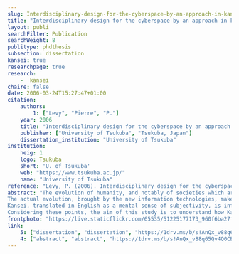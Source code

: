 ```yaml
---
slug: Interdisciplinary-design-for-the-cyberspace–by-an-approach-in-kansei-information-methodology-and-workgroup-communication-tool-design-approach-in-kansei
title: "Interdisciplinary design for the cyberspace by an approach in kansei information, Methodology and Workgroup Communication Tool Design Approach in Kansei"
layout: publi
searchFilter: Publication
searchWeight: 8
publitype: phdthesis
subsection: dissertation
kansei: true
researchpage: true
research: 
    -  kansei
chaire: false
date: 2006-03-24T15:27:47+01:00
citation:
    authors:
        1: ["Levy", "Pierre", "P."]
    year: 2006
    title: "Interdisciplinary design for the cyberspace by an approach in kansei information – Methodology and Workgroup Communication Tool Design Approach in Kansei"
    publisher: ["University of Tsukuba", "Tsukuba, Japan"]
    dissertation_institution: "University of Tsukuba"
institution:
    heig: 1
    logo: Tsukuba
    short: 'U. of Tsukuba'
    web: "https://www.tsukuba.ac.jp/"
    name: "University of Tsukuba"
reference: "Lévy, P. (2006). Interdisciplinary design for the cyberspace by an approach in kansei information – Methodology and Workgroup Communication Tool Design Approach in Kansei. University of Tsukuba, Japan"
abstract: "The evolution of humanity, and notably of societies which are composing it, is marked all along its history, by evolutions, verily revolutions, of communication technologies (invention of spoken language, written language, of printing techniques, and so on. . . ). The digital technology and the advent of the Internet are significant steps of this evolution. Nowadays, the impressive development and the intrusion of information technology at every level of the society, at the institutional levels as well as the private ones, bring the need for a new social and societal paradigm based on the knowledge and intelligence economy. This new paradigm includes the concept of Cyberspace to denote the virtual space for human and social exchanges based on human knowledge and experience. Each human being is a center of this paradigm. The individual, owner and retailer of intelligence, is emphasized by her/his own experience. Considering Chisei and Kansei, both cognitive elements of each individual, and descriptive and tacit knowledge, owned by each individual, there is a necessity to consider subjective (or personal) dimension in social communication while designing tools for the Cyberspace.
The actual evolution, brought by the new information technologies, makes possible for each individual to share and announce one’s own knowledge with the rest of the group (by extension, with the whole humanity), whatever its size or nature. This is certainly a revolution. This is at the beginning of a new context allowing the design of relevant tools enable to help humanity to understand its common action. This understanding reaches to Collective Intelligence, a new opportunity for human community to progress. Thus there is a real need for new design objectives: creation of tools for Collective Intelligence.
Kansei, translated in English as a mental sense of subjectivity, is influencing human relationships. It has an influence on both the ideation and the understanding of interpersonal communication. Thus, Kansei becomes a key point in social context behavior of each individual, influencing not only the social context it-self (its structure and its operation), but also the information flow. Therefore, Kansei Information can contribute to integrate human subjectivity aspects in the design of tools for the Collective Intelligence.
Considering these points, the aim of this study is to understand how Kansei Information can contribute to the creation to the creation of a design methodology for Collective Intelligence, and thus to the improvement of communication structures of interdisciplinary workgroups."
frontphoto: "https://live.staticflickr.com/65535/51225177173_960f6ba27f.jpg"
link:
    5: ["dissertation", "dissertation", "https://1drv.ms/b/s!AnQx_v88q65Qv4Q6m0z49MGaabdMUA?e=qd4ogZ"]
    4: ["abstract", "abstract", "https://1drv.ms/b/s!AnQx_v88q65Qv4Q0CBnAIBXeRgAZIQ?e=8KMbRy"]
---
```


